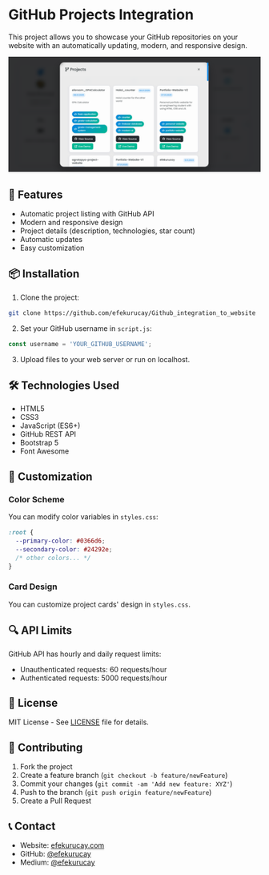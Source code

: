 # GitHub Projects Integration

This project allows you to showcase your GitHub repositories on your website with an automatically updating, modern, and responsive design.

![Project Preview](assets/preview.png)

## 🚀 Features

- Automatic project listing with GitHub API
- Modern and responsive design
- Project details (description, technologies, star count)
- Automatic updates
- Easy customization

## 📦 Installation

1. Clone the project:
```bash
git clone https://github.com/efekurucay/Github_integration_to_website
```

2. Set your GitHub username in `script.js`:
```javascript
const username = 'YOUR_GITHUB_USERNAME';
```

3. Upload files to your web server or run on localhost.

## 🛠️ Technologies Used

- HTML5
- CSS3
- JavaScript (ES6+)
- GitHub REST API
- Bootstrap 5
- Font Awesome

## 📝 Customization

### Color Scheme
You can modify color variables in `styles.css`:

```css
:root {
  --primary-color: #0366d6;
  --secondary-color: #24292e;
  /* other colors... */
}
```

### Card Design
You can customize project cards' design in `styles.css`.

## 🔍 API Limits

GitHub API has hourly and daily request limits:
- Unauthenticated requests: 60 requests/hour
- Authenticated requests: 5000 requests/hour

## 📄 License

MIT License - See [LICENSE](LICENSE) file for details.

## 🤝 Contributing

1. Fork the project
2. Create a feature branch (`git checkout -b feature/newFeature`)
3. Commit your changes (`git commit -am 'Add new feature: XYZ'`)
4. Push to the branch (`git push origin feature/newFeature`)
5. Create a Pull Request

## 📞 Contact

- Website: [efekurucay.com](https://efekurucay.com)
- GitHub: [@efekurucay](https://github.com/efekurucay)
- Medium: [@efekurucay](https://medium.com/@efekurucay) 
